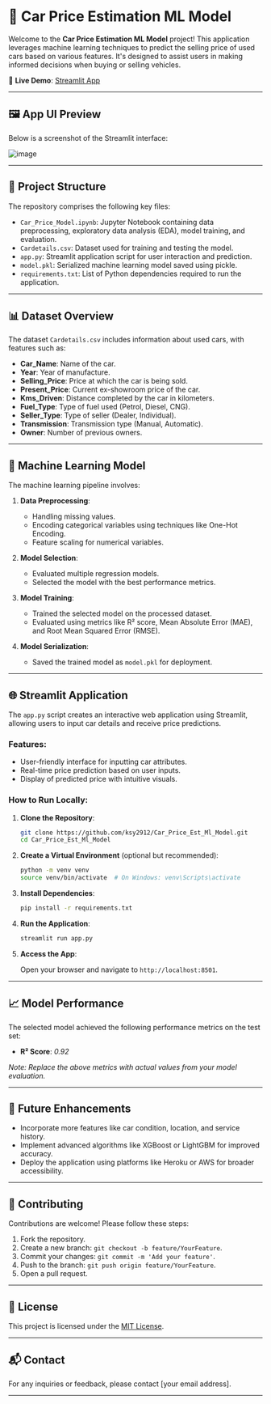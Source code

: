 # 🚗 Car Price Estimation ML Model

Welcome to the **Car Price Estimation ML Model** project! This application leverages machine learning techniques to predict the selling price of used cars based on various features. It's designed to assist users in making informed decisions when buying or selling vehicles.

🔗 **Live Demo**: [Streamlit App](https://ksy2912-car-price-est-ml-model-app-pais2a.streamlit.app/)

---
## 🖼️ App UI Preview

Below is a screenshot of the Streamlit interface:

![image](https://github.com/user-attachments/assets/3deab9dc-9f5e-4444-9ae1-a0a178c99f78)


---
## 📂 Project Structure

The repository comprises the following key files:

- `Car_Price_Model.ipynb`: Jupyter Notebook containing data preprocessing, exploratory data analysis (EDA), model training, and evaluation.
- `Cardetails.csv`: Dataset used for training and testing the model.
- `app.py`: Streamlit application script for user interaction and prediction.
- `model.pkl`: Serialized machine learning model saved using pickle.
- `requirements.txt`: List of Python dependencies required to run the application.

---

## 📊 Dataset Overview

The dataset `Cardetails.csv` includes information about used cars, with features such as:

- **Car_Name**: Name of the car.
- **Year**: Year of manufacture.
- **Selling_Price**: Price at which the car is being sold.
- **Present_Price**: Current ex-showroom price of the car.
- **Kms_Driven**: Distance completed by the car in kilometers.
- **Fuel_Type**: Type of fuel used (Petrol, Diesel, CNG).
- **Seller_Type**: Type of seller (Dealer, Individual).
- **Transmission**: Transmission type (Manual, Automatic).
- **Owner**: Number of previous owners.

---

## 🧠 Machine Learning Model

The machine learning pipeline involves:

1. **Data Preprocessing**:
   - Handling missing values.
   - Encoding categorical variables using techniques like One-Hot Encoding.
   - Feature scaling for numerical variables.

2. **Model Selection**:
   - Evaluated multiple regression models.
   - Selected the model with the best performance metrics.

3. **Model Training**:
   - Trained the selected model on the processed dataset.
   - Evaluated using metrics like R² score, Mean Absolute Error (MAE), and Root Mean Squared Error (RMSE).

4. **Model Serialization**:
   - Saved the trained model as `model.pkl` for deployment.

---

## 🌐 Streamlit Application

The `app.py` script creates an interactive web application using Streamlit, allowing users to input car details and receive price predictions.

### Features:

- User-friendly interface for inputting car attributes.
- Real-time price prediction based on user inputs.
- Display of predicted price with intuitive visuals.

### How to Run Locally:

1. **Clone the Repository**:

   ```bash
   git clone https://github.com/ksy2912/Car_Price_Est_Ml_Model.git
   cd Car_Price_Est_Ml_Model
   ```

2. **Create a Virtual Environment** (optional but recommended):

   ```bash
   python -m venv venv
   source venv/bin/activate  # On Windows: venv\Scripts\activate
   ```

3. **Install Dependencies**:

   ```bash
   pip install -r requirements.txt
   ```

4. **Run the Application**:

   ```bash
   streamlit run app.py
   ```

5. **Access the App**:

   Open your browser and navigate to `http://localhost:8501`.

---

## 📈 Model Performance

The selected model achieved the following performance metrics on the test set:

- **R² Score**: *0.92*

*Note: Replace the above metrics with actual values from your model evaluation.*

---

## 📌 Future Enhancements

- Incorporate more features like car condition, location, and service history.
- Implement advanced algorithms like XGBoost or LightGBM for improved accuracy.
- Deploy the application using platforms like Heroku or AWS for broader accessibility.

---

## 🤝 Contributing

Contributions are welcome! Please follow these steps:

1. Fork the repository.
2. Create a new branch: `git checkout -b feature/YourFeature`.
3. Commit your changes: `git commit -m 'Add your feature'`.
4. Push to the branch: `git push origin feature/YourFeature`.
5. Open a pull request.

---

## 📄 License

This project is licensed under the [MIT License](LICENSE).

---

## 📬 Contact

For any inquiries or feedback, please contact [your email address].

---
